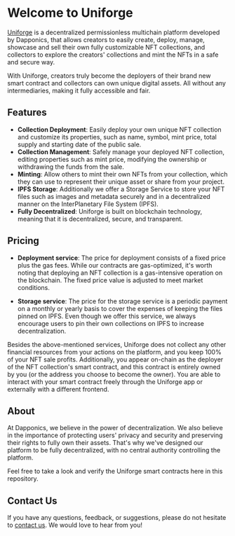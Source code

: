 # Welcome to Uniforge

[Uniforge](https://uniforge.io/) is a decentralized permissionless multichain platform developed by Dapponics, that allows creators to easily create, deploy, manage, showcase and sell their own fully customizable NFT collections, and collectors to explore the creators' collections and mint the NFTs in a safe and secure way.

With Uniforge, creators truly become the deployers of their brand new smart contract and collectors can own unique digital assets. All without any intermediaries, making it fully accessible and fair.

## Features
-   **Collection Deployment**: Easily deploy your own unique NFT collection and customize its properties, such as name, symbol, mint price, total supply and starting date of the public sale.
-   **Collection Management**: Safely manage your deployed NFT collection, editing properties such as mint price, modifying the ownership or withdrawing the funds from the sale.
-   **Minting**: Allow others to mint their own NFTs from your collection, which they can use to represent their unique asset or share from your project.
-   **IPFS Storage**: Additionally we offer a Storage Service to store your NFT files such as images and metadata securely and in a decentralized manner on the InterPlanetary File System (IPFS).
-   **Fully Decentralized**: Uniforge is built on blockchain technology, meaning that it is decentralized, secure, and transparent.

## Pricing
-   **Deployment service**: The price for deployment consists of a fixed price plus the gas fees. While our contracts are gas-optimized, it's worth noting that deploying an NFT collection is a gas-intensive operation on the blockchain. The fixed price value is adjusted to meet market conditions.

-   **Storage service**: The price for the storage service is a periodic payment on a monthly or yearly basis to cover the expenses of keeping the files pinned on IPFS. Even though we offer this service, we always encourage users to pin their own collections on IPFS to increase decentralization.

Besides the above-mentioned services, Uniforge does not collect any other financial resources from your actions on the platform, and you keep 100% of your NFT sale profits. Additionally, you appear on-chain as the deployer of the NFT collection's smart contract, and this contract is entirely owned by you (or the address you choose to become the owner). You are able to interact with your smart contract freely through the Uniforge app or externally with a different frontend.

## About
At Dapponics, we believe in the power of decentralization. We also believe in the importance of protecting users' privacy and security and preserving their rights to fully own their assets. That's why we've designed our platform to be fully decentralized, with no central authority controlling the platform.

Feel free to take a look and verify the Uniforge smart contracts here in this repository.

## Contact Us
If you have any questions, feedback, or suggestions, please do not hesitate to [contact us](https://dapponics.io/). We would love to hear from you!
